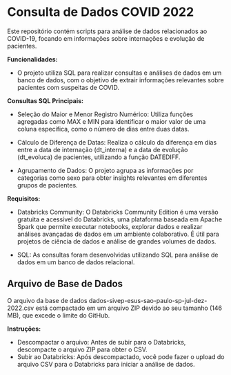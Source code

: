 # Consulta de Dados COVID 2022

Este repositório contém scripts para análise de dados relacionados ao COVID-19, focando em informações sobre internações e evolução de pacientes.

__Funcionalidades:__

* O projeto utiliza SQL para realizar consultas e análises de dados em um banco de dados, com o objetivo de extrair informações relevantes sobre pacientes com suspeitas de COVID.

__Consultas SQL Principais:__

* Seleção do Maior e Menor Registro Numérico: Utiliza funções agregadas como MAX e MIN para identificar o maior valor de uma coluna específica, como o número de dias entre duas datas.

* Cálculo de Diferença de Datas: Realiza o cálculo da diferença em dias entre a data de internação (dt_interna) e a data de evolução (dt_evoluca) de pacientes, utilizando a função DATEDIFF.

* Agrupamento de Dados: O projeto agrupa as informações por categorias como sexo para obter insights relevantes em diferentes grupos de pacientes.

__Requisitos:__

* Databricks Community: O Databricks Community Edition é uma versão gratuita e acessível do Databricks, uma plataforma baseada em Apache Spark que permite executar notebooks, explorar dados e realizar análises avançadas de dados em um ambiente colaborativo. É útil para projetos de ciência de dados e análise de grandes volumes de dados.
  
* SQL: As consultas foram desenvolvidas utilizando SQL para análise de dados em um banco de dados relacional.


## Arquivo de Base de Dados

O arquivo da base de dados dados-sivep-esus-sao-paulo-sp-jul-dez-2022.csv está compactado em um arquivo ZIP devido ao seu tamanho (146 MB), que excede o limite do GitHub.

__Instruções:__

* Descompactar o arquivo: Antes de subir para o Databricks, descompacte o arquivo ZIP para obter o CSV.
* Subir ao Databricks: Após descompactado, você pode fazer o upload do arquivo CSV para o Databricks para iniciar a análise de dados.
